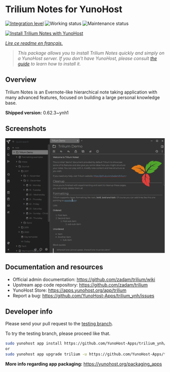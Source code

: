 <!--
N.B.: This README was automatically generated by https://github.com/YunoHost/apps/tree/master/tools/README-generator
It shall NOT be edited by hand.
-->

# Trilium Notes for YunoHost

[![Integration level](https://dash.yunohost.org/integration/trilium.svg)](https://dash.yunohost.org/appci/app/trilium) ![Working status](https://ci-apps.yunohost.org/ci/badges/trilium.status.svg) ![Maintenance status](https://ci-apps.yunohost.org/ci/badges/trilium.maintain.svg)

[![Install Trilium Notes with YunoHost](https://install-app.yunohost.org/install-with-yunohost.svg)](https://install-app.yunohost.org/?app=trilium)

*[Lire ce readme en français.](./README_fr.md)*

> *This package allows you to install Trilium Notes quickly and simply on a YunoHost server.
If you don't have YunoHost, please consult [the guide](https://yunohost.org/#/install) to learn how to install it.*

## Overview

Trilium Notes is an Evernote-like hierarchical note taking application with many advanced features, focused on building a large personal knowledge base.


**Shipped version:** 0.62.3~ynh1

## Screenshots

![Screenshot of Trilium Notes](./doc/screenshots/screenshot.png)

## Documentation and resources

* Official admin documentation: <https://github.com/zadam/trilium/wiki>
* Upstream app code repository: <https://github.com/zadam/trilium>
* YunoHost Store: <https://apps.yunohost.org/app/trilium>
* Report a bug: <https://github.com/YunoHost-Apps/trilium_ynh/issues>

## Developer info

Please send your pull request to the [testing branch](https://github.com/YunoHost-Apps/trilium_ynh/tree/testing).

To try the testing branch, please proceed like that.

``` bash
sudo yunohost app install https://github.com/YunoHost-Apps/trilium_ynh/tree/testing --debug
or
sudo yunohost app upgrade trilium -u https://github.com/YunoHost-Apps/trilium_ynh/tree/testing --debug
```

**More info regarding app packaging:** <https://yunohost.org/packaging_apps>
